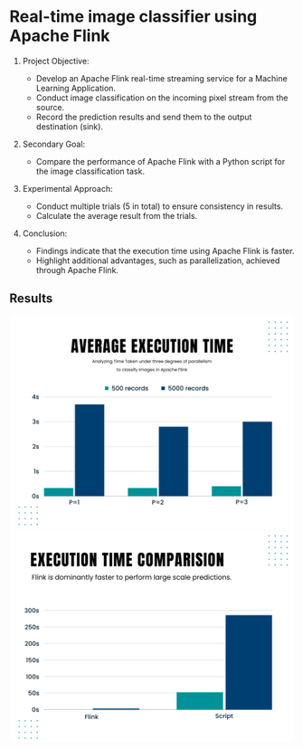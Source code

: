 # Real-time image classifier using Apache Flink

1. Project Objective:
    - Develop an Apache Flink real-time streaming service for a Machine Learning Application.
    - Conduct image classification on the incoming pixel stream from the source.
    - Record the prediction results and send them to the output destination (sink).

2. Secondary Goal:
    - Compare the performance of Apache Flink with a Python script for the image classification task.

3. Experimental Approach:
    - Conduct multiple trials (5 in total) to ensure consistency in results.
    - Calculate the average result from the trials.

4. Conclusion:
    - Findings indicate that the execution time using Apache Flink is faster.
    - Highlight additional advantages, such as parallelization, achieved through Apache Flink.


## Results

<p align="center">
<img src="./assets/Average_execution_time.png" width="500">
<img src="./assets/Execution time comparision.png" width="500">
</p>
